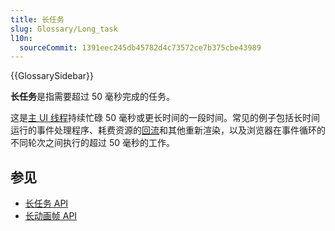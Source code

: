 ```yaml
---
title: 长任务
slug: Glossary/Long_task
l10n:
  sourceCommit: 1391eec245db45782d4c73572ce7b375cbe43989
---
```


{{GlossarySidebar}}

**长任务**是指需要超过 50 毫秒完成的任务。

这是[主 UI 线程](/en-US/docs/Glossary/Main_thread)持续忙碌 50 毫秒或更长时间的一段时间。常见的例子包括长时间运行的事件处理程序、耗费资源的[回流](/en-US/docs/Glossary/Reflow)和其他重新渲染，以及浏览器在事件循环的不同轮次之间执行的超过 50 毫秒的工作。

## 参见

- [长任务 API](/en-US/docs/Web/API/PerformanceLongTaskTiming)
- [长动画帧 API](/en-US/docs/Web/API/Performance_API/Long_animation_frame_timing)
